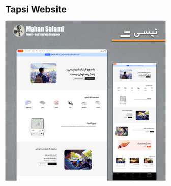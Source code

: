 # Tapsi Website 
![Example](https://github.com/mahan-salami/Tapsi-web.github.io/blob/main/Tapsi%20pre.png)

